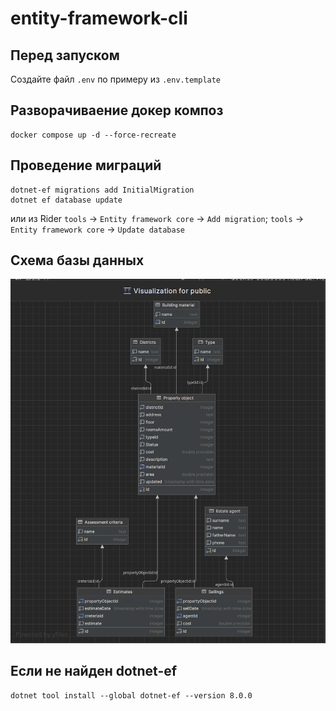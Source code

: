 # entity-framework-cli

## Перед запуском
Создайте файл `.env` по примеру из `.env.template`

## Разворачиваение докер композ
```
docker compose up -d --force-recreate
```

## Проведение миграций
```
dotnet-ef migrations add InitialMigration
dotnet ef database update
```

или из Rider `tools` -> `Entity framework core` -> `Add migration`; `tools` -> `Entity framework core` -> `Update database`

## Схема базы данных
![schemeImage](./assets/bd-scheme.png)


## Если не найден dotnet-ef
```
dotnet tool install --global dotnet-ef --version 8.0.0
```

